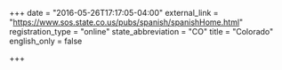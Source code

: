 +++
date = "2016-05-26T17:17:05-04:00"
external_link = "https://www.sos.state.co.us/pubs/spanish/spanishHome.html"
registration_type = "online"
state_abbreviation = "CO"
title = "Colorado"
english_only = false


+++

